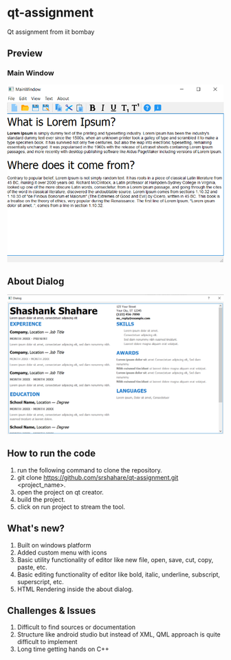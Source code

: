 # qt-assignment
Qt assignment from iit bombay

## Preview
### Main Window
![alt text](https://github.com/srshahare/qt-assignment/blob/master/images/main.png)

## About Dialog
![alt text](https://github.com/srshahare/qt-assignment/blob/master/images/dialog.png)


## How to run the code
1. run the following command to clone the repository.
2. git clone https://github.com/srshahare/qt-assignment.git <project_name>.
3. open the project on qt creator.
4. build the project.
5. click on run project to stream the tool.

## What's new?
1. Built on windows platform
2. Added custom menu with icons
3. Basic utility functionality of editor like new file, open, save, cut, copy, paste, etc.
4. Basic editing functionality of editor like bold, italic, underline, subscript, superscript, etc.
5. HTML Rendering inside the about dialog.

## Challenges & Issues
1. Difficult to find sources or documentation
2. Structure like android studio but instead of XML, QML approach is quite difficult to implement
3. Long time getting hands on C++
